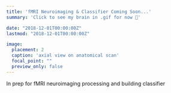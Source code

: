 ```yaml
---
title: 'fMRI Neuroimaging & Classifier Coming Soon...'
summary: 'Click to see my brain in .gif for now 🧠'

date: "2018-12-01T00:00:00Z"
lastmod: "2018-12-01T00:00:00Z"

image:
  placement: 2
  caption: 'axial view on anatomical scan'
  focal_point: ""
  preview_only: false
---
```

In prep for fMRI neuroimaging processing and building classifier
